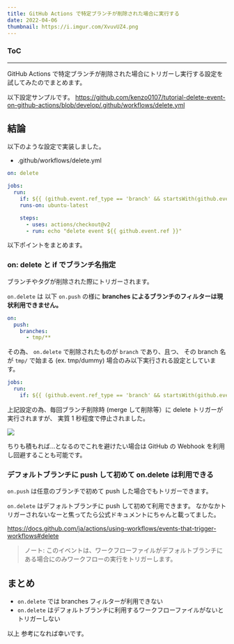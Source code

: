 ```yaml
---
title: GitHub Actions で特定ブランチが削除された場合に実行する
date: 2022-04-06
thumbnail: https://i.imgur.com/XvuvUZ4.png
---
```


<div class="toc">
<div class="toc-content">
<h3 class="menu-label">ToC</h3>
<!-- toc -->
</div>
</div>

---

GitHub Actions で特定ブランチが削除された場合にトリガーし実行する設定を試してみたのでまとめます。

以下設定サンプルです。
https://github.com/kenzo0107/tutorial-delete-event-on-github-actions/blob/develop/.github/workflows/delete.yml

<!-- more -->

## 結論

以下のような設定で実装しました。

- .github/workflows/delete.yml

```yml
on: delete

jobs:
  run:
    if: ${{ (github.event.ref_type == 'branch' && startsWith(github.event.ref, 'tmp/')) }}
    runs-on: ubuntu-latest

    steps:
      - uses: actions/checkout@v2
      - run: echo "delete event ${{ github.event.ref }}"
```

以下ポイントをまとめます。

### on: delete と if でブランチ名指定

ブランチやタグが削除された際にトリガーされます。

`on.delete` は 以下 `on.push` の様に **branches によるブランチのフィルターは現状利用できません。**

```yml
on:
  push:
    branches:
      - tmp/**
```

その為、 `on.delete` で削除されたものが `branch` であり、且つ、
その branch 名が `tmp/` で始まる (ex. tmp/dummy) 場合のみ以下実行される設定としています。

```yml
jobs:
  run:
    if: ${{ (github.event.ref_type == 'branch' && startsWith(github.event.ref, 'tmp/')) }}
```

上記設定の為、毎回ブランチ削除時 (merge して削除等）に delete トリガーが実行されますが、
実質 1 秒程度で停止されました。

![](https://i.imgur.com/3Kbhcml.png)

ちりも積もれば...となるのでこれを避けたい場合は GitHub の Webhook を利用し回避することも可能です。

### デフォルトブランチに push して初めて on.delete は利用できる

`on.push` は任意のブランチで初めて push した場合でもトリガーできます。

`on.delete` はデフォルトブランチに push して初めて利用できます。
なかなかトリガーされないなーと焦ってたら公式ドキュメントにちゃんと載ってました。

https://docs.github.com/ja/actions/using-workflows/events-that-trigger-workflows#delete

> ノート: このイベントは、ワークフローファイルがデフォルトブランチにある場合にのみワークフローの実行をトリガーします。

## まとめ

- `on.delete` では branches フィルターが利用できない
- `on.delete` はデフォルトブランチに利用するワークフローファイルがないとトリガーしない

以上
参考になれば幸いです。
